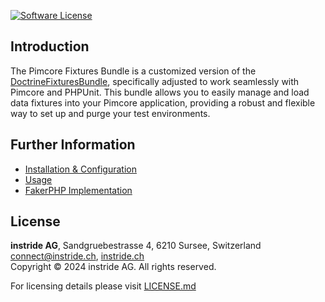 [//]: # (![Pimcore Fixtures Bundle]&#40;docs/images/github_banner.png "Pimcore Fixtures Bundle"&#41;)

[![Software License](https://img.shields.io/badge/license-GPLv3-brightgreen.svg?style=flat-square)](LICENSE.md)

## Introduction

The Pimcore Fixtures Bundle is a customized version of the [DoctrineFixturesBundle](https://github.com/doctrine/DoctrineFixturesBundle), specifically adjusted to work seamlessly with Pimcore and PHPUnit. This bundle allows you to easily manage and load data fixtures into your Pimcore application, providing a robust and flexible way to set up and purge your test environments.

## Further Information
* [Installation & Configuration](docs/00-installation-configuration.md)
* [Usage](docs/01-usage.md)
* [FakerPHP Implementation](docs/02-fakerphp-implementation.md)

## License
**instride AG**, Sandgruebestrasse 4, 6210 Sursee, Switzerland  
connect@instride.ch, [instride.ch](https://instride.ch)  
Copyright © 2024 instride AG. All rights reserved.

For licensing details please visit [LICENSE.md](LICENSE.md) 
